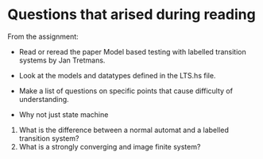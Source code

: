 # Questions that arised during reading 
From the assignment: 

- Read or reread the paper Model based testing with labelled transition systems by Jan
Tretmans.

- Look at the models and datatypes defined in the LTS.hs file.

- Make a list of questions on specific points that cause difficulty of understanding.

- Why not just state machine
1. What is the difference between a normal automat and a labelled transition system? 
2. What is a strongly converging and image finite system?